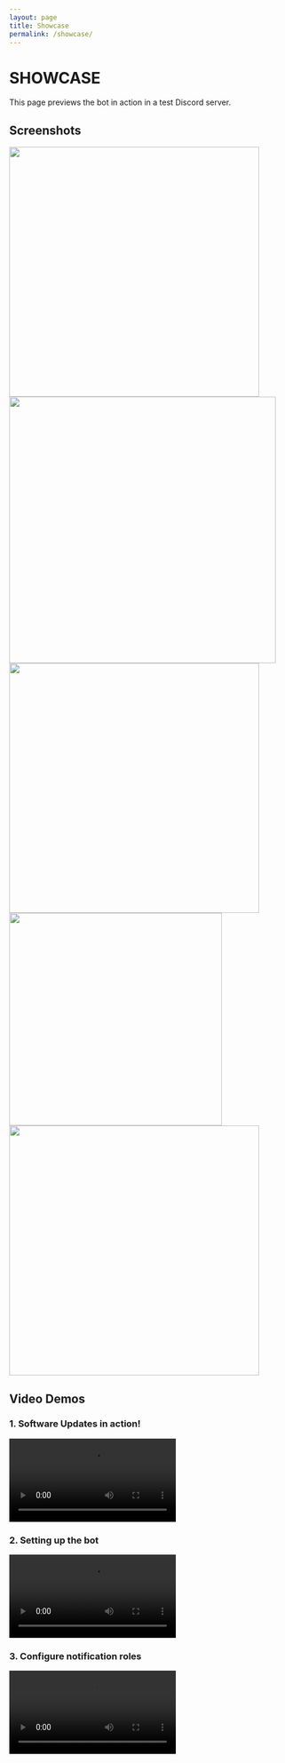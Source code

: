 ```yaml
---
layout: page
title: Showcase
permalink: /showcase/
---
```


# SHOWCASE
This page previews the bot in action in a test Discord server. 

## Screenshots

<img width="450" src="https://user-images.githubusercontent.com/37860569/152178387-c96a468e-2d18-411b-8bbc-e12b383cd8aa.png"> <img width="480" src="https://user-images.githubusercontent.com/37860569/152178631-dcf68800-b690-4f76-95e5-db5b90daa03d.png">
<img width="450" src="https://user-images.githubusercontent.com/37860569/152178572-eafd1149-a953-4897-8b24-5ccbbde68c15.png"> <img width="383" src="https://user-images.githubusercontent.com/37860569/152178952-1001f863-5dc8-47d5-84d2-1abf2124451c.png">
<img width="450" src="https://user-images.githubusercontent.com/37860569/152178508-eb4a8b9c-31b6-4e43-92aa-7532f48c9a31.png">

## Video Demos
### 1. Software Updates in action!
<video src="https://user-images.githubusercontent.com/37860569/152159945-843fcb68-94c9-401b-b1cd-700f19d66b0b.mov" controls></video>

### 2. Setting up the bot
<video src="https://user-images.githubusercontent.com/37860569/152159544-bb8634e4-3623-497b-8143-ddbc26431f89.mov" controls></video>

### 3. Configure notification roles
<video src="https://user-images.githubusercontent.com/37860569/152159726-39f44aa1-f74d-4bf0-a46a-4ae3ae29bcda.mov" controls></video>

